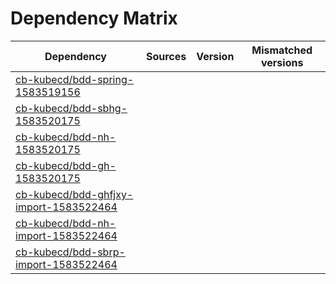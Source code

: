 # Dependency Matrix

Dependency | Sources | Version | Mismatched versions
---------- | ------- | ------- | -------------------
[cb-kubecd/bdd-spring-1583519156](https://github.com/cb-kubecd/bdd-spring-1583519156.git) |  | []() | 
[cb-kubecd/bdd-sbhg-1583520175](https://github.com/cb-kubecd/bdd-sbhg-1583520175.git) |  | []() | 
[cb-kubecd/bdd-nh-1583520175](https://github.com/cb-kubecd/bdd-nh-1583520175.git) |  | []() | 
[cb-kubecd/bdd-gh-1583520175](https://github.com/cb-kubecd/bdd-gh-1583520175.git) |  | []() | 
[cb-kubecd/bdd-ghfjxy-import-1583522464](https://github.com/cb-kubecd/bdd-ghfjxy-import-1583522464.git) |  | []() | 
[cb-kubecd/bdd-nh-import-1583522464](https://github.com/cb-kubecd/bdd-nh-import-1583522464.git) |  | []() | 
[cb-kubecd/bdd-sbrp-import-1583522464](https://github.com/cb-kubecd/bdd-sbrp-import-1583522464.git) |  | []() | 
